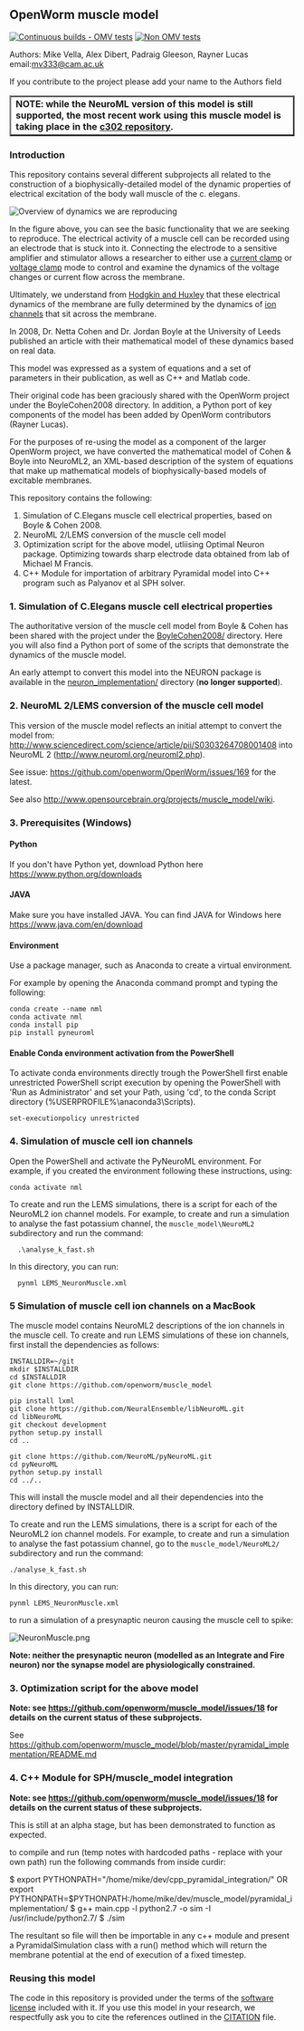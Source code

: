 ## OpenWorm muscle model

[![Continuous builds - OMV tests](https://github.com/openworm/muscle_model/actions/workflows/omv-ci.yml/badge.svg)](https://github.com/openworm/muscle_model/actions/workflows/omv-ci.yml) [![Non OMV tests](https://github.com/openworm/muscle_model/actions/workflows/non-omv.yml/badge.svg)](https://github.com/openworm/muscle_model/actions/workflows/non-omv.yml)

Authors: Mike Vella, Alex Dibert, Padraig Gleeson, Rayner Lucas
email:mv333@cam.ac.uk

If you contribute to the project please add your name to the Authors field

<table border="2"><tr><td><b>NOTE: while the NeuroML version of this model is still supported, the most recent work using this muscle model is taking place in the <a href="https://github.com/openworm/c302">c302 repository</a>.</b> </td></tr></table>

### Introduction

This repository contains several different subprojects all related to the construction of a biophysically-detailed model
of the dynamic properties of electrical excitation of the body wall muscle of the c. elegans.

![Overview of dynamics we are reproducing](https://cloud.githubusercontent.com/assets/1037756/5602898/094dd1c4-9321-11e4-9d01-bc4b73112951.png)

In the figure above, you can see the basic functionality that we are seeking to reproduce.  The electrical activity of a muscle cell
can be recorded using an electrode that is stuck into it.  Connecting the electrode to a sensitive
amplifier and stimulator allows a researcher to either use a [current clamp](https://en.wikipedia.org/wiki/Electrophysiology#Current_clamp) or [voltage clamp](https://en.wikipedia.org/wiki/Voltage_clamp) mode to control and examine the dynamics of the voltage changes or current flow across the membrane.

Ultimately, we understand from [Hodgkin and Huxley](https://en.wikipedia.org/wiki/Hodgkin%E2%80%93Huxley_model) that these electrical dynamics of the membrane are fully determined by the dynamics of [ion channels](https://en.wikipedia.org/wiki/Ion_channel) that sit across the membrane.

In 2008, Dr. Netta Cohen and Dr. Jordan Boyle at the University of Leeds published an article with their mathematical model of these dynamics based on real data.

This model was expressed as a system of equations and a set of parameters in their publication, as well as C++ and Matlab code.  

Their original code has been graciously shared with the OpenWorm project under the BoyleCohen2008 directory.  In addition, a Python port of key components of the model
has been added by OpenWorm contributors (Rayner Lucas).

For the purposes of re-using the model as a component of the larger OpenWorm project, we have converted the mathematical model of Cohen & Boyle into NeuroML2, an XML-based
description of the system of equations that make up mathematical models of biophysically-based models of excitable membranes.



This repository contains the following:

1. Simulation of C.Elegans muscle cell electrical properties, based on Boyle & Cohen 2008.
2. NeuroML 2/LEMS conversion of the muscle cell model
3. Optimization script for the above model, utliising Optimal Neuron package. Optimizing towards sharp electrode data obtained from lab of Michael M Francis.
4. C++ Module for importation of arbitrary Pyramidal model into C++ program such as Palyanov et al SPH solver.


### 1. Simulation of C.Elegans muscle cell electrical properties

The authoritative version of the muscle cell model from Boyle & Cohen has been shared with the project under the [BoyleCohen2008/](BoyleCohen2008/) directory.  Here you will also find a Python port of some of the scripts that demonstrate the dynamics of the muscle model.

An early attempt to convert this model into the NEURON package is available in the [neuron_implementation/](neuron_implementation/) directory (**no longer supported**).

### 2. NeuroML 2/LEMS conversion of the muscle cell model

This version of the muscle model reflects an initial attempt to convert the model from: http://www.sciencedirect.com/science/article/pii/S0303264708001408 into NeuroML 2 (http://www.neuroml.org/neuroml2.php).

See issue: https://github.com/openworm/OpenWorm/issues/169 for the latest.

See also http://www.opensourcebrain.org/projects/muscle_model/wiki.

### 3. Prerequisites (Windows)
#### Python
If you don't have Python yet, download Python here https://www.python.org/downloads
#### JAVA
Make sure you have installed JAVA. You can find JAVA for Windows here https://www.java.com/en/download
#### Environment
Use a package manager, such as Anaconda to create a virtual environment. 

For example by opening the Anaconda command prompt and typing the following:
  ```
conda create --name nml
conda activate nml
conda install pip
pip install pyneuroml
  ```
#### Enable Conda environment activation from the PowerShell
To activate conda environments directly trough the PowerShell first enable unrestricted PowerShell script execution by opening the PowerShell with 'Run as Administrator' and set your Path, using 'cd', to the conda Script directory (%USERPROFILE%\anaconda3\Scripts).
  ```
set-executionpolicy unrestricted
  ```
### 4. Simulation of muscle cell ion channels
Open the PowerShell and activate the PyNeuroML environment.
For example, if you created the environment following these instructions, using:
  ```
conda activate nml
  ```
To create and run the LEMS simulations, there is a script for each of the NeuroML2 ion channel models. For example, to create and run a simulation to analyse the fast potassium channel, the `muscle_model\NeuroML2` subdirectory and run the command:
  ```
    .\analyse_k_fast.sh
  ```

In this directory, you can run:
  ```
    pynml LEMS_NeuronMuscle.xml
  ``` 

### 5 Simulation of muscle cell ion channels on a MacBook

The muscle model contains NeuroML2 descriptions of the ion channels in the muscle cell. To create and run LEMS simulations of these ion channels, first install the dependencies as follows:


    INSTALLDIR=~/git
    mkdir $INSTALLDIR
    cd $INSTALLDIR
    git clone https://github.com/openworm/muscle_model

    pip install lxml
    git clone https://github.com/NeuralEnsemble/libNeuroML.git
    cd libNeuroML
    git checkout development
    python setup.py install
    cd ..

    git clone https://github.com/NeuroML/pyNeuroML.git
    cd pyNeuroML
    python setup.py install
    cd ../..


This will install the muscle model and all their dependencies into the directory defined by INSTALLDIR.

To create and run the LEMS simulations, there is a script for each of the NeuroML2 ion channel models. For example, 
to create and run a simulation to analyse the fast potassium channel, go to the `muscle_model/NeuroML2/` subdirectory and run the command:

    ./analyse_k_fast.sh

In this directory, you can run:

    pynml LEMS_NeuronMuscle.xml

to run a simulation of a presynaptic neuron causing the muscle cell to spike:

![NeuronMuscle.png](NeuroML2/images/NeuronMuscle.png)

**Note: neither the presynaptic neuron (modelled as an Integrate and Fire neuron) nor the synapse model are physiologically constrained.**

### 3. Optimization script for the above model

**Note: see https://github.com/openworm/muscle_model/issues/18 for details on the current status of these subprojects.**

See https://github.com/openworm/muscle_model/blob/master/pyramidal_implementation/README.md

### 4. C++ Module for SPH/muscle_model integration

**Note: see https://github.com/openworm/muscle_model/issues/18 for details on the current status of these subprojects.**

This is still at an alpha stage, but has been demonstrated to function as expected.

to compile and run (temp notes with hardcoded paths - replace with your own path)
run the following commands from inside curdir:

$ export PYTHONPATH="/home/mike/dev/cpp_pyramidal_integration/"
OR
export PYTHONPATH=$PYTHONPATH:/home/mike/dev/muscle_model/pyramidal_implementation/
$ g++ main.cpp -l python2.7 -o sim -I /usr/include/python2.7/
$ ./sim

The resultant so file will then be importable in any c++ module and present a PyramidalSimulation class with a run() method which will return the membrane potential at the end of execution of a fixed timestep.


### Reusing this model

The code in this repository is provided under the terms of the [software license](LICENSE) included with it. If you use this model in your research, we respectfully ask you to cite the references outlined in the [CITATION](CITATION.md) file.


